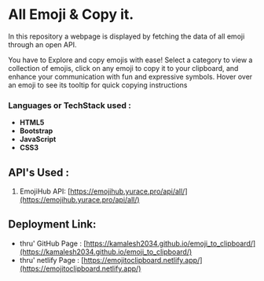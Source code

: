 # All Emoji & Copy it.

In this repository a webpage is displayed by fetching the data of all emoji through an open API.

You have to Explore and copy emojis with ease! Select a category to view a collection of emojis, click on any emoji to copy it to your clipboard, and enhance your communication with fun and expressive symbols. Hover over an emoji to see its tooltip for quick copying instructions

### Languages or TechStack used :

* **HTML5**
* **Bootstrap**
* **JavaScript**
* **CSS3**

## API's Used :

1. EmojiHub API:     [https://emojihub.yurace.pro/api/all/](https://emojihub.yurace.pro/api/all/)

## Deployment Link:

* thru' GitHub Page  :   [https://kamalesh2034.github.io/emoji_to_clipboard/](https://kamalesh2034.github.io/emoji_to_clipboard/)
* thru' netlify Page  :   [https://emojitoclipboard.netlify.app/](https://emojitoclipboard.netlify.app/)

